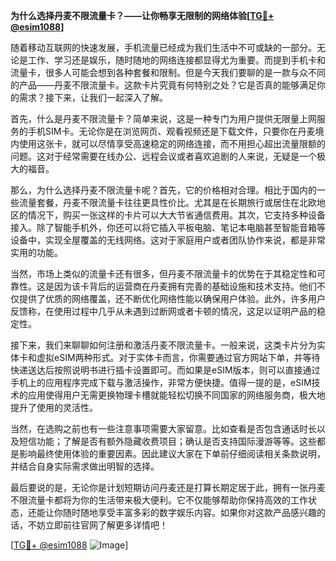 **为什么选择丹麦不限流量卡？——让你畅享无限制的网络体验[[TG💪+ @esim1088](https://t.me/s/esim1088)]**

随着移动互联网的快速发展，手机流量已经成为我们生活中不可或缺的一部分。无论是工作、学习还是娱乐，随时随地的网络连接都显得尤为重要。而提到手机卡和流量卡，很多人可能会想到各种套餐和限制。但是今天我们要聊的是一款与众不同的产品——丹麦不限流量卡。这款卡片究竟有何特别之处？它是否真的能够满足你的需求？接下来，让我们一起深入了解。

首先，什么是丹麦不限流量卡？简单来说，这是一种专门为用户提供无限量上网服务的手机SIM卡。无论你是在浏览网页、观看视频还是下载文件，只要你在丹麦境内使用这张卡，就可以尽情享受高速稳定的网络连接，而不用担心超出流量限额的问题。这对于经常需要在线办公、远程会议或者喜欢追剧的人来说，无疑是一个极大的福音。

那么，为什么选择丹麦不限流量卡呢？首先，它的价格相对合理。相比于国内的一些流量套餐，丹麦不限流量卡往往更具性价比。尤其是在长期旅行或居住在北欧地区的情况下，购买一张这样的卡片可以大大节省通信费用。其次，它支持多种设备接入。除了智能手机外，你还可以将它插入平板电脑、笔记本电脑甚至智能音箱等设备中，实现全屋覆盖的无线网络。这对于家庭用户或者团队协作来说，都是非常实用的功能。

当然，市场上类似的流量卡还有很多，但丹麦不限流量卡的优势在于其稳定性和可靠性。这是因为该卡背后的运营商在丹麦拥有完善的基础设施和技术支持。他们不仅提供了优质的网络覆盖，还不断优化网络性能以确保用户体验。此外，许多用户反馈称，在使用过程中几乎从未遇到过断网或者卡顿的情况，这足以证明产品的稳定性。

接下来，我们来聊聊如何注册和激活丹麦不限流量卡。一般来说，这类卡片分为实体卡和虚拟eSIM两种形式。对于实体卡而言，你需要通过官方网站下单，并等待快递送达后按照说明书进行插卡设置即可。而如果是eSIM版本，则可以直接通过手机上的应用程序完成下载与激活操作，非常方便快捷。值得一提的是，eSIM技术的应用使得用户无需更换物理卡槽就能轻松切换不同国家的网络服务商，极大地提升了使用的灵活性。

当然，在选购之前也有一些注意事项需要大家留意。比如查看是否包含通话时长以及短信功能；了解是否有额外隐藏收费项目；确认是否支持国际漫游等等。这些都是影响最终使用体验的重要因素。因此建议大家在下单前仔细阅读相关条款说明，并结合自身实际需求做出明智的选择。

最后要说的是，无论你是计划短期访问丹麦还是打算长期定居于此，拥有一张丹麦不限流量卡都将为你的生活带来极大便利。它不仅能够帮助你保持高效的工作状态，还能让你随时随地享受丰富多彩的数字娱乐内容。如果你对这款产品感兴趣的话，不妨立即前往官网了解更多详情吧！

[[TG💪+ @esim1088](https://t.me/s/esim1088) ![Image](https://i.postimg.cc/4NQfJmqS/Snipaste-2025-05-13-00-14-12.png)]